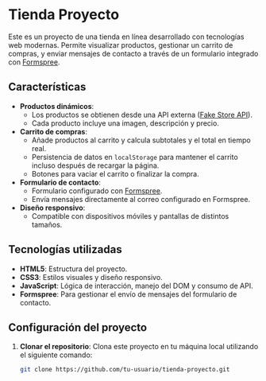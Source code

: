 # Tienda Proyecto

Este es un proyecto de una tienda en línea desarrollado con tecnologías web modernas. Permite visualizar productos, gestionar un carrito de compras, y enviar mensajes de contacto a través de un formulario integrado con [Formspree](https://formspree.io/).

## Características

- **Productos dinámicos**:
  - Los productos se obtienen desde una API externa ([Fake Store API](https://fakestoreapi.com/)).
  - Cada producto incluye una imagen, descripción y precio.
- **Carrito de compras**:
  - Añade productos al carrito y calcula subtotales y el total en tiempo real.
  - Persistencia de datos en `localStorage` para mantener el carrito incluso después de recargar la página.
  - Botones para vaciar el carrito o finalizar la compra.
- **Formulario de contacto**:
  - Formulario configurado con [Formspree](https://formspree.io/).
  - Envía mensajes directamente al correo configurado en Formspree.
- **Diseño responsivo**:
  - Compatible con dispositivos móviles y pantallas de distintos tamaños.

## Tecnologías utilizadas

- **HTML5**: Estructura del proyecto.
- **CSS3**: Estilos visuales y diseño responsivo.
- **JavaScript**: Lógica de interacción, manejo del DOM y consumo de API.
- **Formspree**: Para gestionar el envío de mensajes del formulario de contacto.

## Configuración del proyecto

1. **Clonar el repositorio**:
   Clona este proyecto en tu máquina local utilizando el siguiente comando:
   ```bash
   git clone https://github.com/tu-usuario/tienda-proyecto.git
